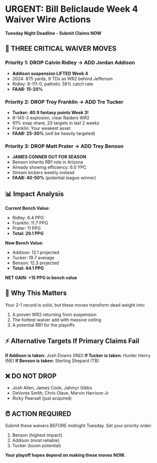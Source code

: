 # URGENT: Bill Beliclaude Week 4 Waiver Wire Actions
**Tuesday Night Deadline - Submit Claims NOW**

## 🚨 THREE CRITICAL WAIVER MOVES

### Priority 1: DROP Calvin Ridley → ADD Jordan Addison
- **Addison suspension LIFTED Week 4**
- 2024: 875 yards, 9 TDs as WR2 behind Jefferson
- Ridley: 8-111-0, pathetic 38% catch rate
- **FAAB: 15-20%**

### Priority 2: DROP Troy Franklin → ADD Tre Tucker
- **Tucker: 40.9 fantasy points Week 3!**
- 8-145-3 explosion, clear Raiders WR2
- 91% snap share, 20 targets in last 2 weeks
- Franklin: Your weakest asset
- **FAAB: 25-30%** (will be heavily targeted)

### Priority 3: DROP Matt Prater → ADD Trey Benson
- **JAMES CONNER OUT FOR SEASON**
- Benson inherits RB1 role in Arizona
- Already showing efficiency: 6.0 YPC
- Stream kickers weekly instead
- **FAAB: 40-50%** (potential league winner)

## 📊 Impact Analysis

**Current Bench Value:**
- Ridley: 6.4 PPG
- Franklin: 11.7 PPG
- Prater: 11 PPG
- **Total: 29.1 PPG**

**New Bench Value:**
- Addison: 12.1 projected
- Tucker: 19.7 average
- Benson: 12.3 projected
- **Total: 44.1 PPG**

**NET GAIN: +15 PPG in bench value**

## 🎯 Why This Matters

Your 2-1 record is solid, but these moves transform dead weight into:
1. A proven WR2 returning from suspension
2. The hottest waiver add with massive ceiling
3. A potential RB1 for the playoffs

## ⚡ Alternative Targets If Primary Claims Fail

**If Addison is taken:** Josh Downs (IND)
**If Tucker is taken:** Hunter Henry (NE)
**If Benson is taken:** Sterling Shepard (TB)

## ❌ DO NOT DROP
- Josh Allen, James Cook, Jahmyr Gibbs
- DeVonta Smith, Chris Olave, Marvin Harrison Jr
- Ricky Pearsall (just acquired)

## ⏰ ACTION REQUIRED
Submit these waivers BEFORE midnight Tuesday. Set your priority order:
1. Benson (highest impact)
2. Addison (most reliable)
3. Tucker (boom potential)

**Your playoff hopes depend on making these moves NOW.**